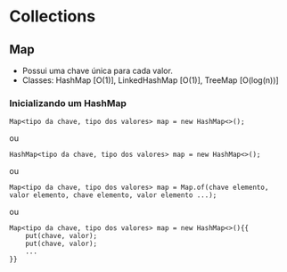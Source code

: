 # Collections
## Map

* Possui uma chave única para cada valor.
* Classes: HashMap [O(1)], LinkedHashMap [O(1)], TreeMap [O(log(n))]

### Inicializando um HashMap

```
Map<tipo da chave, tipo dos valores> map = new HashMap<>();
```
ou
```
HashMap<tipo da chave, tipo dos valores> map = new HashMap<>();
```
ou 
```
Map<tipo da chave, tipo dos valores> map = Map.of(chave elemento, valor elemento, chave elemento, valor elemento ...);
```
ou
```
Map<tipo da chave, tipo dos valores> map = new HashMap<>(){{
	put(chave, valor);
	put(chave, valor);
	...
}}
```
